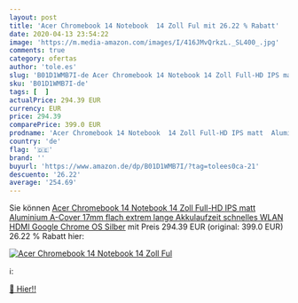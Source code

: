 ```yaml
---
layout: post
title: 'Acer Chromebook 14 Notebook  14 Zoll Ful mit 26.22 % Rabatt'
date: 2020-04-13 23:54:22
image: 'https://m.media-amazon.com/images/I/416JMvQrkzL._SL400_.jpg'
comments: true
category: ofertas
author: 'tole.es'
slug: 'B01D1WMB7I-de Acer Chromebook 14 Notebook 14 Zoll Full-HD IPS matt...'
sku: 'B01D1WMB7I-de'
tags: [  ]
actualPrice: 294.39 EUR
currency: EUR
price: 294.39
comparePrice: 399.0 EUR
prodname: 'Acer Chromebook 14 Notebook  14 Zoll Full-HD IPS matt  Aluminium A-Cover  17mm flach  extrem lange Akkulaufzeit  schnelles WLAN  HDMI  Google Chrome OS  Silber'
country: 'de'
flag: '🇩🇪'
brand: ''
buyurl: 'https://www.amazon.de/dp/B01D1WMB7I/?tag=tolees0ca-21'
descuento: '26.22'
average: '254.69'
---
```


Sie können [Acer Chromebook 14 Notebook  14 Zoll Full-HD IPS matt  Aluminium A-Cover  17mm flach  extrem lange Akkulaufzeit  schnelles WLAN  HDMI  Google Chrome OS  Silber](https://www.amazon.de/dp/B01D1WMB7I/?tag=tolees0ca-21) mit Preis 294.39 EUR (original: 399.0 EUR) 26.22 % Rabatt hier:

[![Acer Chromebook 14 Notebook  14 Zoll Ful](https://m.media-amazon.com/images/I/416JMvQrkzL._SL400_.jpg)](https://www.amazon.de/dp/B01D1WMB7I/?tag=tolees0ca-21)

ℹ️:


[🛒 Hier!!](https://www.amazon.de/dp/B01D1WMB7I/?tag=tolees0ca-21)
